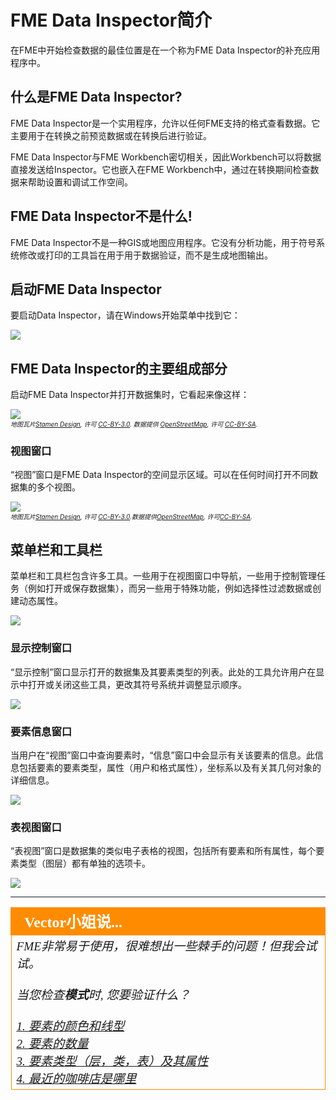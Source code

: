 # FME Data Inspector简介 #

在FME中开始检查数据的最佳位置是在一个称为FME Data Inspector的补充应用程序中。

## 什么是FME Data Inspector? ##

FME Data Inspector是一个实用程序，允许以任何FME支持的格式查看数据。它主要用于在转换之前预览数据或在转换后进行验证。

FME Data Inspector与FME Workbench密切相关，因此Workbench可以将数据直接发送给Inspector。它也嵌入在FME Workbench中，通过在转换期间检查数据来帮助设置和调试工作空间。

## FME Data Inspector不是什么! ##

FME Data Inspector不是一种GIS或地图应用程序。它没有分析功能，用于符号系统修改或打印的工具旨在用于用于数据验证，而不是生成地图输出。

## 启动FME Data Inspector ##

要启动Data Inspector，请在Windows开始菜单中找到它：

![](./Images/Img1.025.StartingDataInspector.png)


## FME Data Inspector的主要组成部分  ##

启动FME Data Inspector并打开数据集时，它看起来像这样：

![](./Images/Img1.026.InspectorInterface.png)
<br><span style="font-style:italic;font-size:x-small">地图瓦片<a href="https://stamen.com">Stamen Design</a>, 许可 <a href="https://creativecommons.org/licenses/by/3.0">CC-BY-3.0</a>. 数据提供 <a href="http://openstreetmap.org">OpenStreetMap</a>, 许可 <a href="http://creativecommons.org/licenses/by-sa/3.0">CC-BY-SA</a>.

### 视图窗口 ###
“视图”窗口是FME Data Inspector的空间显示区域。可以在任何时间打开不同数据集的多个视图。

![](./Images/Img1.027.DataInspectorViewWindow.png)
<br><span style="font-style:italic;font-size:x-small">地图瓦片<a href="https://stamen.com">Stamen Design</a>, 许可 <a href="https://creativecommons.org/licenses/by/3.0">CC-BY-3.0</a>.数据提供<a href="http://openstreetmap.org">OpenStreetMap</a>, 许可<a href="http://creativecommons.org/licenses/by-sa/3.0">CC-BY-SA</a>.

## 菜单栏和工具栏 ###
菜单栏和工具栏包含许多工具。一些用于在视图窗口中导航，一些用于控制管理任务（例如打开或保存数据集），而另一些用于特殊功能，例如选择性过滤数据或创建动态属性。

![](./Images/Img1.028.DataInspectorToolbar.png)

### 显示控制窗口 ###
“显示控制”窗口显示打开的数据集及其要素类型的列表。此处的工具允许用户在显示中打开或关闭这些工具，更改其符号系统并调整显示顺序。

![](./Images/Img1.029.DataInspectorDisplayControlWindow.png)

### 要素信息窗口 ###
当用户在“视图”窗口中查询要素时，“信息”窗口中会显示有关该要素的信息。此信息包括要素的要素类型，属性（用户和格式属性），坐标系以及有关其几何对象的详细信息。

![](./Images/Img1.030.DataInspectorFeatureInformation.png)

### 表视图窗口 ###
“表视图”窗口是数据集的类似电子表格的视图，包括所有要素和所有属性，每个要素类型（图层）都有单独的选项卡。

![](./Images/Img1.031.DataInspectorTableView.png)

---

<!--Person X Says Section-->

<table style="border-spacing: 0px">
<tr>
<td style="vertical-align:middle;background-color:darkorange;border: 2px solid darkorange">
<i class="fa fa-quote-left fa-lg fa-pull-left fa-fw" style="color:white;padding-right: 12px;vertical-align:text-top"></i>
<span style="color:white;font-size:x-large;font-weight: bold;font-family:serif">Vector小姐说...</span>
</td>
</tr>

<tr>
<td style="border: 1px solid darkorange">
<span style="font-family:serif; font-style:italic; font-size:larger">
FME非常易于使用，很难想出一些棘手的问题！但我会试试。
<br><br>当您检查<strong>模式</strong>时, 您要验证什么？
<br><br><a href="http://52.73.3.37/fmedatastreaming/Manual/QAResponse2017.fmw?chapter=1&question=10&answer=1&DestDataset_TEXTLINE=C%3A%5CFMEOutput%5CQAResponse.html">1. 要素的颜色和线型 </a>
<br><a href="http://52.73.3.37/fmedatastreaming/Manual/QAResponse2017.fmw?chapter=1&question=10&answer=2&DestDataset_TEXTLINE=C%3A%5CFMEOutput%5CQAResponse.html">2. 要素的数量</a>
<br><a href="http://52.73.3.37/fmedatastreaming/Manual/QAResponse2017.fmw?chapter=1&question=10&answer=3&DestDataset_TEXTLINE=C%3A%5CFMEOutput%5CQAResponse.html">3. 要素类型（层，类，表）及其属性</a>
<br><a href="http://52.73.3.37/fmedatastreaming/Manual/QAResponse2017.fmw?chapter=1&question=10&answer=4&DestDataset_TEXTLINE=C%3A%5CFMEOutput%5CQAResponse.html">4. 最近的咖啡店是哪里</a>
</span>
</td>
</tr>
</table>
